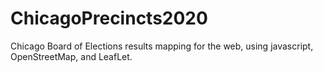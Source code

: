 # ChicagoPrecincts2020
Chicago Board of Elections results mapping for the web, using javascript, OpenStreetMap, and LeafLet.
